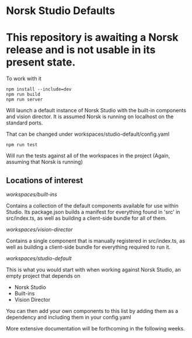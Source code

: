 # Norsk Studio Defaults

This repository is awaiting a Norsk release and is not usable in its present state.
==

To work with it

```
npm install --include=dev
npm run build
npm run server
```

Will launch a default instance of Norsk Studio with the built-in components and vision director. It is assumed Norsk is running on localhost on the standard ports. 

That can be changed under workspaces/studio-default/config.yaml

```
npm run test 
```

Will run the tests against all of the workspaces in the project (Again, assuming that Norsk is running)


Locations of interest
--

*workspaces/built-ins* 

Contains a collection of the default components available for use within Studio. 
Its package.json builds a manifest for everything found in 'src' in src/index.ts, as well as building a client-side bundle for all of them.

*workspaces/vision-director*

Contains a single component that is manually registered in src/index.ts, as well as building a client-side bundle for everything required to run it.

*workspaces/studio-default*

This is what you would start with when working against Norsk Studio, an empty project that depends on

- Norsk Studio
- Built-ins
- Vision Director

You can then add your own components to this list by adding them as a dependency and including them in your config.yaml

More extensive documentation will be forthcoming in the following weeks.
